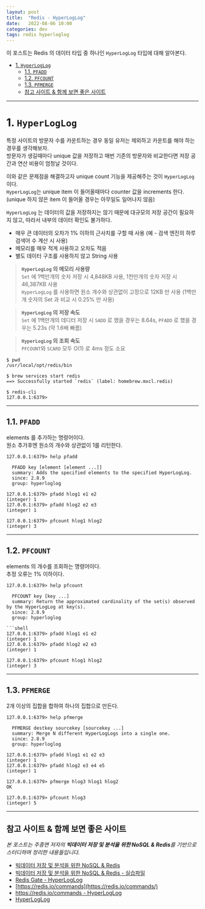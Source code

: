 ```yaml
---
layout: post
title:  "Redis - HyperLogLog"
date:   2022-08-06 10:00
categories: dev
tags: redis hyperloglog
---
```


이 포스트는 Redis 의 데이터 타입 중 하나인 `HyperLogLog` 타입에 대해 알아본다.

<!-- TOC -->
* [1. `HyperLogLog`](#1-hyperloglog)
  * [1.1. `PFADD`](#11-pfadd)
  * [1.2. `PFCOUNT`](#12-pfcount)
  * [1.3. `PFMERGE`](#13-pfmerge)
  * [참고 사이트 & 함께 보면 좋은 사이트](#참고-사이트--함께-보면-좋은-사이트)
<!-- TOC -->

---

# 1. `HyperLogLog`

특정 사이트의 방문자 수를 카운트하는 경우 동일 유저는 제외하고 카운트를 해야 하는 경우를 생각해보자.  
방문자가 생길때마다 unique 값을 저장하고 매번 기존의 방문자와 비교한다면 저장 공간과 연산 비용이 엄청날 것이다.

이와 같은 문제점을 해결하고자 unique count 기능을 제공해주는 것이 `HyperLogLog` 이다.  
`HyperLogLog`는 unique item 이 들어올때마다 counter 값을 increments 한다.  
(unique 하지 않은 item 이 들어올 경우는 아무일도 일어나지 않음)

`HyperLogLog` 는 데이터의 값을 저장하지는 않기 때문에 대규모의 저장 공간이 필요하지 않고, 따라서 내부의 데이터 확인도 불가하다.

- 매우 큰 데이터의 오차가 1% 이하의 근사치를 구할 때 사용 (예 - 검색 엔진의 하루 검색어 수 계산 시 사용)
- 메모리를 매우 적게 사용하고 오차도 적음
- 별도 데이터 구조를 사용하지 않고 String 사용

> **`HyperLogLog` 의 메모리 사용량**  
> `Set` 에 1백만개의 숫자 저장 시 4,848KB 사용, 1천만개의 숫자 저장 시 46,387KB 사용  
> `HyperLogLog` 를 사용하면 원소 개수와 상관없이 고정으로 12KB 만 사용 (1백만개 숫자의 Set 과 비교 시 0.25% 만 사용)

> **`HyperLogLog` 의 저장 속도**  
> `Set` 에 1백만개의 데디터 저장 시 `SADD` 로 했을 경우는 8.64s, `PFADD` 로 했을 경우는 5.23s (약 1.6배 빠름)

> **`HyperLogLog` 의 조회 속도**  
> `PFCOUNT`와 `SCARD` 모두 O(1) 로 4ms 정도 소요


```shell
$ pwd
/usr/local/opt/redis/bin

$ brew services start redis
==> Successfully started `redis` (label: homebrew.mxcl.redis)

$ redis-cli
127.0.0.1:6379>
```

---

## 1.1. `PFADD`

elements 를 추가하는 명령어이다.  
원소 추가후엔 원소의 개수와 상관없이 1를 리턴한다.

```shell
127.0.0.1:6379> help pfadd

  PFADD key [element [element ...]]
  summary: Adds the specified elements to the specified HyperLogLog.
  since: 2.8.9
  group: hyperloglog
```

```shell
127.0.0.1:6379> pfadd hlog1 e1 e2
(integer) 1
127.0.0.1:6379> pfadd hlog2 e2 e3
(integer) 1

127.0.0.1:6379> pfcount hlog1 hlog2
(integer) 3
```

---

## 1.2. `PFCOUNT`

elements 의 개수를 조회하는 명령어이다.  
추정 오류는 1% 이하이다.

```shell
127.0.0.1:6379> help pfcount

  PFCOUNT key [key ...]
  summary: Return the approximated cardinality of the set(s) observed by the HyperLogLog at key(s).
  since: 2.8.9
  group: hyperloglog
```

```shell
```shell
127.0.0.1:6379> pfadd hlog1 e1 e2
(integer) 1
127.0.0.1:6379> pfadd hlog2 e2 e3
(integer) 1

127.0.0.1:6379> pfcount hlog1 hlog2
(integer) 3
```

---

## 1.3. `PFMERGE`

2개 이상의 집합을 합하여 하나의 집합으로 만든다.

```shell
127.0.0.1:6379> help pfmerge

  PFMERGE destkey sourcekey [sourcekey ...]
  summary: Merge N different HyperLogLogs into a single one.
  since: 2.8.9
  group: hyperloglog
```

```shell
127.0.0.1:6379> pfadd hlog1 e1 e2 e3
(integer) 1
127.0.0.1:6379> pfadd hlog2 e3 e4 e5
(integer) 1

127.0.0.1:6379> pfmerge hlog3 hlog1 hlog2
OK

127.0.0.1:6379> pfcount hlog3
(integer) 5
```

---

## 참고 사이트 & 함께 보면 좋은 사이트

*본 포스트는 주종면 저자의 **빅데이터 저장 및 분석을 위한 NoSQL & Redis**를 기반으로 스터디하며 정리한 내용들입니다.*

* [빅데이터 저장 및 분석을 위한 NoSQL & Redis](http://www.yes24.com/Product/Goods/71131862)
* [빅데이터 저장 및 분석을 위한 NoSQL & Redis - 실습파일](http://www.pitmongo.co.kr/bbs/board.php?bo_table=h_file&wr_id=35)
* [Redis Gate - HyperLogLog](http://redisgate.kr/redis/command/hyperloglog.php)
* [https://redis.io/commands](https://redis.io/commands/)
* [https://redis.io/commands - HyperLogLog](https://redis.io/commands/?group=hyperloglog)
* [HyperLogLog](https://minholee93.tistory.com/entry/Redis-HyperLogLog)
